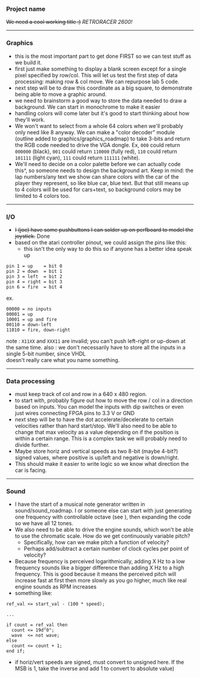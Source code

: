 ### Project name
~~We need a cool working title :)~~ *RETRORACER 2600!*

___

### Graphics
- this is the most important part to get done FIRST so we can test stuff as we build it.  
- first just make something to display a blank screen except for a single pixel specified by row/col. This will let us test the first step of data processing: making row & col move. We can repurpose lab 5 code.
- next step will be to draw this coordinate as a big square, to demonstrate being able to move a graphic around.   
- we need to brainstorm a good way to store the data needed to draw a background. We can start in monochrome to make it easier  
- handling colors will come later but it's good to start thinking about how they'll work.
- We won't want to select from a whole 64 colors when we'll probably only need like 8 anyway. We can make a "color decoder" module (outline added to graphics/graphics_roadmap) to take 3-bits and return the RGB code needed to drive the VGA dongle. Ex, `000` could return `000000` (black), `001` could return `110000` (fully red), `110` could return `101111` (light cyan), `111` could return `111111` (white). 
- We'll need to decide on a color palette before we can actually code this^, so someone needs to design the background art. Keep in mind: the lap numbers/any text we show can share colors with the car of the player they represent, so like blue car, blue text. But that still means up to 4 colors will be used for cars+text, so background colors may be limited to 4 colors too.

___

### I/O
- ~~I (joe) have some pushbuttons I can solder up on perfboard to model the joystick.~~ Done
- based on the atari controller pinout, we could assign the pins like this:
  - this isn't the only way to do this so if anyone has a better idea speak up
```
pin 1 = up    = bit 0
pin 2 = down  = bit 1
pin 3 = left  = bit 2
pin 4 = right = bit 3
pin 6 = fire  = bit 4
```
ex.
```
00000 = no inputs
00001 = up 
10001 = up and fire
00110 = down-left 
11010 = fire, down-right
```
note : `X11XX` and `XXX11` are invalid; you can't push left-right or up-down at the same time.
also : we don't necessarily have to store all the inputs in a single 5-bit number, since VHDL  
doesn't really care what you name something. 

___

### Data processing
- must keep track of col and row in a 640 x 480 region. 
- to start with, probably figure out how to move the row / col in a direction based on inputs. You can model the inputs with dip switches or even just wires connecting FPGA pins to 3.3 V or GND
- next step will be to have the dot accelerate/decelerate to certain velocities rather than hard start/stop.  We'll also need to be able to change that max velocity as a value depending on if the position is within a certain range. This is a complex task we will probably need to divide further.
- Maybe store horiz and vertical speeds as two 8-bit (maybe 4-bit?) signed values, where positive is up/left and negative is down/right. 
- This should make it easier to write logic so we know what direction the car is facing.

___

### Sound
- I have the start of a musical note generator written in sound/sound_roadmap. I or someone else can start with just generating one frequency with controllable octave (see ), then expanding the code so we have all 12 tones.
- We also need to be able to drive the engine sounds, which won't be able to use the chromatic scale. How do we get continuously variable pitch? 
  - Specifically, how can we make pitch a function of velocity? 
  - Perhaps add/subtract a certain number of clock cycles per point of velocity?
- Because frequency is perceived logarithmically, adding X Hz to a low frequency sounds like a bigger difference than adding X Hz to a high frequency. This is good because it means the perceived pitch will increase fast at first then more slowly as you go higher, much like real engine sounds as RPM increases
- something like:
```
ref_val <= start_val - (100 * speed); 

...

if count = ref_val then
  count <= 19d"0";
  wave  <= not wave;
else
  count <= count + 1;
end if;
```
- if horiz/vert speeds are signed, must convert to unsigned here. If the MSB is 1, take the inverse and add 1 to convert to absolute value)
